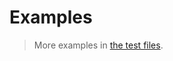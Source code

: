 # Examples

> More examples in [the test files](https://github.com/collection-abstraction/pairs/tree/main/test/src).
